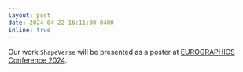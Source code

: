```yaml
---
layout: post
date: 2024-04-22 16:11:00-0400
inline: true
---
```


Our work `ShapeVerse` will be presented as a poster at [EUROGRAPHICS Conference 2024](https://eg2024.cyens.org.cy/).